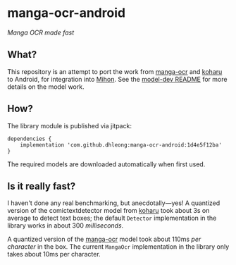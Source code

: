 # manga-ocr-android

*Manga OCR made fast*

## What?

This repository is an attempt to port the work from [manga-ocr][manga-ocr] and [koharu][koharu] to Android, for integration into [Mihon][mihon]. See the [model-dev README](/model-dev/README.md) for more details on the model work.

## How?

The library module is published via jitpack:

```
dependencies {
    implementation 'com.github.dhleong:manga-ocr-android:1d4e5f12ba'
}
```

The required models are downloaded automatically when first used.

## Is it really fast?

I haven't done any real benchmarking, but anecdotally—yes! A quantized version of the comictextdetector model from [koharu][koharu] took about 3s on average to detect text boxes; the default `Detector` implementation in the library works in about 300 *milliseconds*.

A quantized version of the [manga-ocr][manga-ocr] model took about 110ms *per character* in the box. The current `MangaOcr` implementation in the library only takes about 10ms per character.

[manga-ocr]: https://github.com/kha-white/manga-ocr
[koharu]: https://github.com/mayocream/koharu
[mihon]: https://mihon.app

